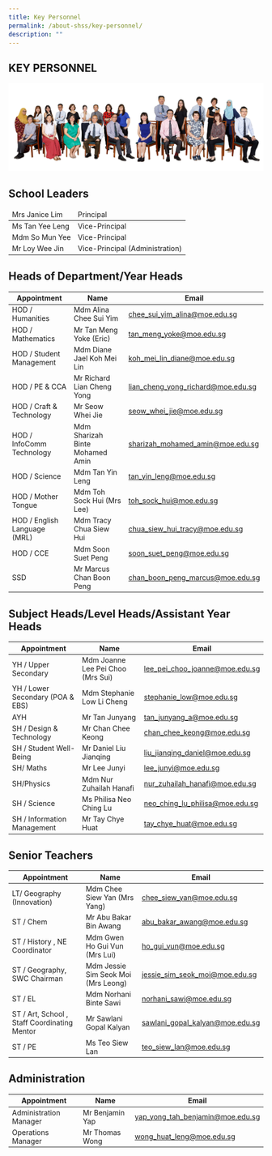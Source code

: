 ```yaml
---
title: Key Personnel
permalink: /about-shss/key-personnel/
description: ""
---
```

KEY PERSONNEL
-------------
![](/images/Staff/SL%20and%20MM%202.jpg)

School Leaders
--------------

<table>
<thead>
  <tr>
    <td>Mrs Janice Lim</td>
    <td>Principal<br></td>
  </tr>
</thead>
<tbody>
  <tr>
    <td>Ms Tan Yee Leng</td>
    <td>Vice-Principal</td>
  </tr>
  <tr>
    <td>Mdm So Mun Yee</td>
    <td>Vice-Principal</td>
  </tr>
  <tr>
    <td>Mr Loy Wee Jin </td>
    <td>Vice-Principal (Administration)</td>
  </tr>
</tbody>
</table>


Heads of Department/Year Heads
------------------------------

| Appointment	|	Name		|	Email
| -------- | -------- | -------- |
| HOD / Humanities | Mdm Alina Chee Sui Yim | chee_sui_yim_alina@moe.edu.sg | 
| HOD / Mathematics | Mr Tan Meng Yoke (Eric) | tan_meng_yoke@moe.edu.sg 
| HOD / Student Management | Mdm Diane Jael Koh Mei Lin | koh_mei_lin_diane@moe.edu.sg
| HOD / PE & CCA | Mr Richard Lian Cheng Yong | lian_cheng_yong_richard@moe.edu.sg
| HOD / Craft & Technology | Mr Seow Whei Jie | seow_whei_jie@moe.edu.sg 
| HOD / InfoComm Technology | Mdm Sharizah Binte Mohamed Amin | sharizah_mohamed_amin@moe.edu.sg 
| HOD / Science | Mdm Tan Yin Leng | tan_yin_leng@moe.edu.sg
| HOD / Mother Tongue | Mdm Toh Sock Hui (Mrs Lee) | toh_sock_hui@moe.edu.sg
| HOD / English Language (MRL) | Mdm Tracy Chua Siew Hui  | chua_siew_hui_tracy@moe.edu.sg 
| HOD / CCE | Mdm Soon Suet Peng | soon_suet_peng@moe.edu.sg
| SSD | Mr Marcus Chan Boon Peng | chan_boon_peng_marcus@moe.edu.sg |


	
Subject Heads/Level Heads/Assistant Year Heads
----------------------------------------------
   
| Appointment		|	Name		|	Email
| -------- | -------- | -------- |
| YH / Upper Secondary  | Mdm	Joanne Lee Pei Choo (Mrs Sui) | lee_pei_choo_joanne@moe.edu.sg | 
| YH / Lower Secondary (POA & EBS) | Mdm Stephanie Low Li Cheng | stephanie_low@moe.edu.sg
| AYH | Mr Tan Junyang | tan_junyang_a@moe.edu.sg 
| SH / Design & Technology | Mr	Chan Chee Keong | chan_chee_keong@moe.edu.sg 
| SH / Student Well-Being | Mr Daniel Liu Jianqing | liu_jianqing_daniel@moe.edu.sg 
| SH/ Maths  | Mr Lee Junyi | lee_junyi@moe.edu.sg
| SH/Physics | Mdm Nur Zuhailah Hanafi  | nur_zuhailah_hanafi@moe.edu.sg 
| SH / Science | Ms Philisa Neo Ching Lu  | neo_ching_lu_philisa@moe.edu.sg 
| SH / Information Management | Mr Tay Chye Huat  | tay_chye_huat@moe.edu.sg 


Senior Teachers
---------------

| Appointment		|	Name		|	Email
| -------- | -------- | -------- |
| LT/ Geography (Innovation)  |Mdm Chee Siew Yan (Mrs Yang) | chee_siew_yan@moe.edu.sg
| ST / Chem | Mr Abu Bakar Bin Awang | abu_bakar_awang@moe.edu.sg 
| ST / History , NE Coordinator | Mdm Gwen Ho Gui Vun (Mrs Lui) | ho_gui_vun@moe.edu.sg 
| ST / Geography, SWC Chairman | Mdm Jessie Sim Seok Moi (Mrs Leong) | jessie_sim_seok_moi@moe.edu.sg 
| ST / EL | Mdm	Norhani Binte Sawi | norhani_sawi@moe.edu.sg 
| ST / Art, School , Staff Coordinating Mentor  | Mr Sawlani Gopal Kalyan | sawlani_gopal_kalyan@moe.edu.sg
| ST / PE | Ms	Teo Siew Lan | teo_siew_lan@moe.edu.sg   

Administration
--------------

| Appointment	|	Name	|	Email
| -------- | -------- | -------- |
| Administration Manager |	Mr Benjamin Yap	| yap_yong_tah_benjamin@moe.edu.sg
| Operations Manager	| Mr Thomas Wong |	wong_huat_leng@moe.edu.sg